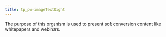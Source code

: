 ```yaml
---
title: tp_pw-imageTextRight
---
```


The purpose of this organism is used to present soft conversion content like whitepapers and webinars.

